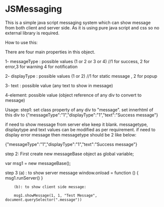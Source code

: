 # JSMessaging
This is a simple java script messaging system which can show message from both client and server side. As it is using pure java script and css so no external library is required. 

How to use this:

There are four main properties in this object.

1- messageType : possible values (1 or 2 or 3 or 4) //1 for success, 2 for error,3 for warning 4 for notification

2- displayType : possible values (1 or 2) //1 for static message , 2 for popup 

3- text : possible value (any text to show in message)

4-element: possible value (object reference of any div to convert to message)

Usage:
step1: set class property of any div to "message". set innerhtml of this div to 
{"messageType":"1","displayType":"1","text":"Success message"}

if need to show message from server else keep it blank. messagetype, displaytype and text values can be modified as per requirement.
if need to display error message then messagetype should be 2 like below:

{"messageType":"1","displayType":"1","text":"Success message"}

step 2: First create new messageBase object as global variable;

var msg1 = new messageBase();

step 3 (a) : to show server message
           window.onload = function () {
                msg1.runServer()
            }
            
        (b): to show client side message:
        
        msg1.showMessage(1, 1, "Test Message", document.querySelector(".message"))






